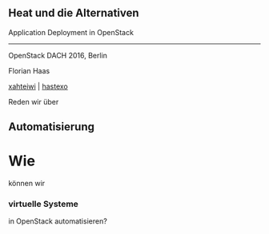 ## Heat und die Alternativen

Application Deployment in OpenStack

****

OpenStack DACH 2016, Berlin

Florian Haas

[xahteiwi](//twitter.com/xahteiwi) | [hastexo](//www.hastexo.com/who/florian)


Reden wir über
## Automatisierung


# Wie
können wir
### virtuelle Systeme
in OpenStack automatisieren?
